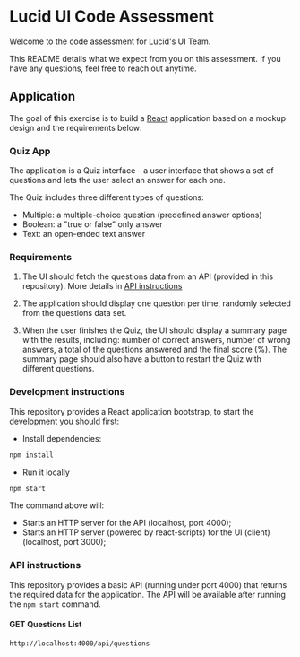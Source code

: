 # Lucid UI Code Assessment

Welcome to the code assessment for Lucid's UI Team.

This README details what we expect from you on this assessment. If you have any questions, feel free to reach out anytime.

## Application

The goal of this exercise is to build a [React](https://reactjs.org) application based on a mockup design and the requirements below:

### Quiz App

The application is a Quiz interface - a user interface that shows a set of questions and lets the user select an answer for each one.

The Quiz includes three different types of questions:

- Multiple: a multiple-choice question (predefined answer options)
- Boolean: a "true or false" only answer
- Text: an open-ended text answer

### Requirements

1. The UI should fetch the questions data from an API (provided in this repository). More details in [API instructions](#api-instructions)

2. The application should display one question per time, randomly selected from the questions data set.  

3. When the user finishes the Quiz, the UI should display a summary page with the results, including: number of correct answers, number of wrong answers, a total of the questions answered and the final score (%). The summary page should also have a button to restart the Quiz with different questions.

### Development instructions

This repository provides a React application bootstrap, to start the development you should first:
 
- Install dependencies:

```sh
npm install
```

- Run it locally

```sh
npm start
```

The command above will:

- Starts an HTTP server for the API (localhost, port 4000);
- Starts an HTTP server (powered by react-scripts) for the UI (client) (localhost, port 3000);

### API instructions

This repository provides a basic API (running under port 4000) that returns the required data for the application.
The API will be available after running the `npm start` command.  

#### GET Questions List

`http://localhost:4000/api/questions`
